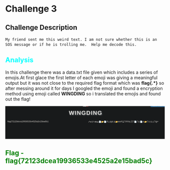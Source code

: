 # Challenge 3
## Challenge Description
```
My friend sent me this weird text. I am not sure whether this is an SOS message or if he is trolling me.  Help me decode this.
```
## <span style="color:aqua;">Analysis</span>
In this challenge there was a data.txt file given which includes a series of emojis.At first glace the first letter of each emoji was giving a meaningful output but it was not close to the required flag format which was **flag{.*}** so after messing around it for days I googled the emoji and found a encryption method using emoji called **WINGDING** so i translated the emojis and found out the flag!

![](3.png)
## <span style="color:Green;">Flag - f︎l︎a︎g︎{︎7︎2︎1︎2︎3︎d︎c︎e︎a︎1︎9︎9︎3︎6︎5︎3︎3︎e︎4︎5︎2︎5︎a︎2︎e︎1︎5︎b︎a︎d︎5︎c︎}︎</span>